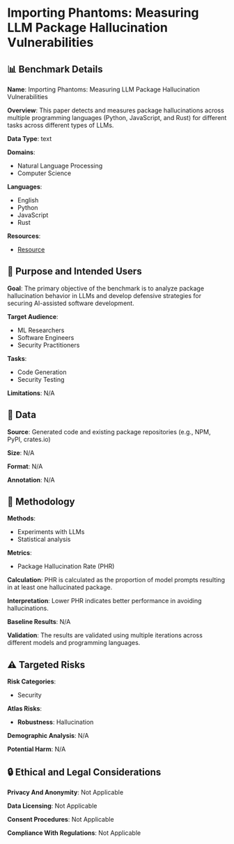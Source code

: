 # Importing Phantoms: Measuring LLM Package Hallucination Vulnerabilities

## 📊 Benchmark Details

**Name**: Importing Phantoms: Measuring LLM Package Hallucination Vulnerabilities

**Overview**: This paper detects and measures package hallucinations across multiple programming languages (Python, JavaScript, and Rust) for different tasks across different types of LLMs.

**Data Type**: text

**Domains**:
- Natural Language Processing
- Computer Science

**Languages**:
- English
- Python
- JavaScript
- Rust

**Resources**:
- [Resource](https://arxiv.org/abs/2501.19012)

## 🎯 Purpose and Intended Users

**Goal**: The primary objective of the benchmark is to analyze package hallucination behavior in LLMs and develop defensive strategies for securing AI-assisted software development.

**Target Audience**:
- ML Researchers
- Software Engineers
- Security Practitioners

**Tasks**:
- Code Generation
- Security Testing

**Limitations**: N/A

## 💾 Data

**Source**: Generated code and existing package repositories (e.g., NPM, PyPI, crates.io)

**Size**: N/A

**Format**: N/A

**Annotation**: N/A

## 🔬 Methodology

**Methods**:
- Experiments with LLMs
- Statistical analysis

**Metrics**:
- Package Hallucination Rate (PHR)

**Calculation**: PHR is calculated as the proportion of model prompts resulting in at least one hallucinated package.

**Interpretation**: Lower PHR indicates better performance in avoiding hallucinations.

**Baseline Results**: N/A

**Validation**: The results are validated using multiple iterations across different models and programming languages.

## ⚠️ Targeted Risks

**Risk Categories**:
- Security

**Atlas Risks**:
- **Robustness**: Hallucination

**Demographic Analysis**: N/A

**Potential Harm**: N/A

## 🔒 Ethical and Legal Considerations

**Privacy And Anonymity**: Not Applicable

**Data Licensing**: Not Applicable

**Consent Procedures**: Not Applicable

**Compliance With Regulations**: Not Applicable
